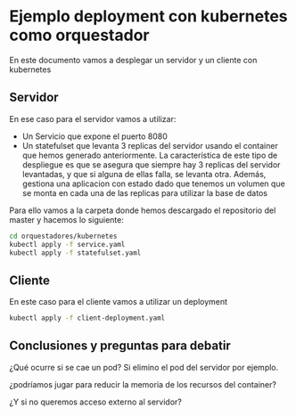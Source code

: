 # Ejemplo deployment con kubernetes como orquestador

En este documento vamos a desplegar un servidor y un cliente con kubernetes

## Servidor

En ese caso para el servidor vamos a utilizar:
 - Un Servicio que expone el puerto 8080
 - Un statefulset que levanta 3 replicas del servidor usando el container que hemos generado anteriormente. 
La característica de este tipo de despliegue es que se asegura que siempre hay 3 replicas del servidor levantadas, y que si alguna de ellas falla, se levanta otra. Además, gestiona una aplicacion con estado dado que tenemos un volumen que se monta en cada una de las replicas para utilizar la base de datos

Para ello vamos a la carpeta donde hemos descargado el repositorio del master y hacemos lo siguiente:
```bash
cd orquestadores/kubernetes
kubectl apply -f service.yaml
kubectl apply -f statefulset.yaml
```

## Cliente

En este caso para el cliente vamos a utilizar un deployment

```bash
kubectl apply -f client-deployment.yaml
```

## Conclusiones y preguntas para debatir
¿Qué ocurre si se cae un pod? Si elimino el pod del servidor por ejemplo.

¿podríamos jugar para reducir la memoria de los recursos del container?

¿Y si no queremos acceso externo al servidor?

